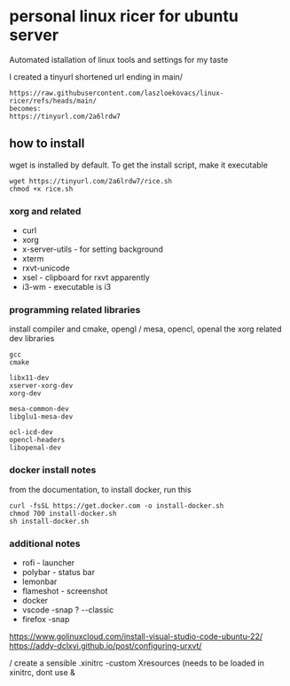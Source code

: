 # personal linux ricer for ubuntu server

Automated istallation of linux tools and settings for my taste

I created a tinyurl shortened url ending in main/
```
https://raw.githubusercontent.com/laszloekovacs/linux-ricer/refs/heads/main/
becomes:
https://tinyurl.com/2a6lrdw7
```
## how to install

wget is installed by default. To get the install script, make it executable
```
wget https://tinyurl.com/2a6lrdw7/rice.sh
chmod +x rice.sh
```
### xorg and related
- curl
- xorg
- x-server-utils - for setting background
- xterm
- rxvt-unicode
- xsel - clipboard for rxvt apparently
- i3-wm - executable is i3



### programming related libraries
install compiler and cmake, opengl / mesa, opencl, openal
the xorg related dev libraries

```
gcc
cmake

libx11-dev
xserver-xorg-dev
xorg-dev

mesa-common-dev
libglu1-mesa-dev

ocl-icd-dev
opencl-headers
libopenal-dev
```

### docker install notes

from the documentation, to install docker, run this

```
curl -fsSL https://get.docker.com -o install-docker.sh
chmod 700 install-docker.sh
sh install-docker.sh
```


### additional notes

- rofi - launcher
- polybar - status bar
- lemonbar
- flameshot - screenshot
- docker
- vscode -snap ? --classic
- firefox -snap

https://www.golinuxcloud.com/install-visual-studio-code-ubuntu-22/
https://addy-dclxvi.github.io/post/configuring-urxvt/

/ create a sensible .xinitrc
-custom Xresources (needs to be loaded in xinitrc, dont use &
